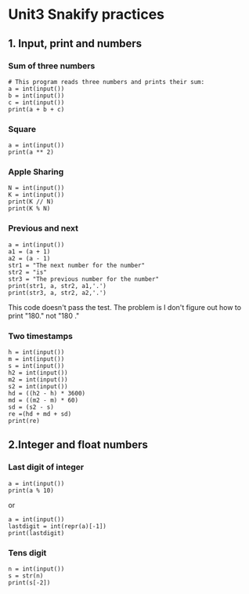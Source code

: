 # Unit3 Snakify practices
## 1. Input, print and numbers ##
### Sum of three numbers ###
```
# This program reads three numbers and prints their sum:
a = int(input())
b = int(input())
c = int(input())
print(a + b + c)
```
### Square ###
```
a = int(input())
print(a ** 2)
```
### Apple Sharing ###
```
N = int(input())
K = int(input())
print(K // N)
print(K % N)
```
### Previous and next ###
```
a = int(input())
a1 = (a + 1)
a2 = (a - 1)
str1 = "The next number for the number"
str2 = "is"
str3 = "The previous number for the number"
print(str1, a, str2, a1,'.')
print(str3, a, str2, a2,'.')
```
This code doesn't pass the test. The problem is I don't figure out how to print "180." not "180 ." 
### Two timestamps ###
```
h = int(input())
m = int(input())
s = int(input())
h2 = int(input())
m2 = int(input())
s2 = int(input())
hd = ((h2 - h) * 3600)
md = ((m2 - m) * 60)
sd = (s2 - s)
re =(hd + md + sd)
print(re)
```
## 2.Integer and float numbers ##
### Last digit of integer ###
```
a = int(input())
print(a % 10)
```
or
```
a = int(input())
lastdigit = int(repr(a)[-1])
print(lastdigit)
```
### Tens digit ###
```
n = int(input())
s = str(n)
print(s[-2])
```
